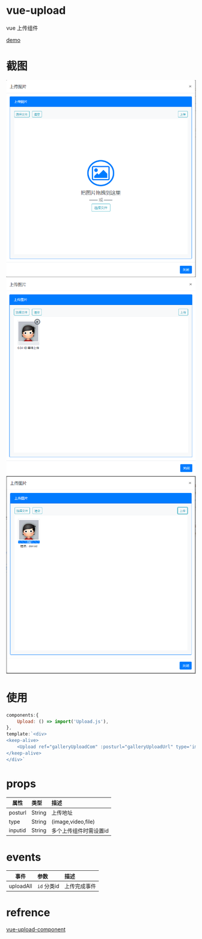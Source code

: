 # vue-upload
vue 上传组件

[demo](http://zengde.github.io/vue/#/upload)

# 截图
![1](images/20181116110733.png)
![2](images/20181116110853.png)
![3](images/20181116110909.png)

# 使用
``` javascript
components:{
    Upload: () => import('Upload.js'),
},
template:`<div>
<keep-alive>
    <Upload ref="galleryUploadCom" :posturl="galleryUploadUrl" type='image' inputid='filedata_image' @uploadAll='challs_flash_onCompleteAll'></Upload>
</keep-alive>
</div>`
```

# props
| 属性	| 类型	| 描述 |
| - | :- | :- | 
|posturl	| String	| 	上传地址 |
|type	| String	| 	(image,video,file) |
|inputid	| String	| 	多个上传组件时需设置id |


# events
|事件	|参数	|描述|
| - | :- | :- | 
|uploadAll	|`id` 分类id	|	上传完成事件|

# refrence
[vue-upload-component](https://github.com/lian-yue/vue-upload-component)